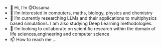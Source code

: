 - 👋 Hi, I’m @Ossama
- 👀 I’m interested in computers, maths, biology, physics and chemistry
- 🌱 I’m currently researching LLMs and their applications to multiphysics based simulations. I am also studying Deep Learning methodologies.
- 💞️ I’m looking to collaborate on scientific research within the domain of life sciences,engineering and computer science
- 📫 How to reach me ...

<!---
Ossama-Shafiq/Ossama-Shafiq is a ✨ special ✨ repository because its `README.md` (this file) appears on your GitHub profile.
You can click the Preview link to take a look at your changes.
--->
